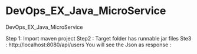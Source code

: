 # DevOps_EX_Java_MicroService
DevOps_EX_Java_MicroService

Step 1: Import maven project
Step2 : Target folder has runnable jar files
Ste3 : http://localhost:8080/api/users
You will see the Json as response : 
